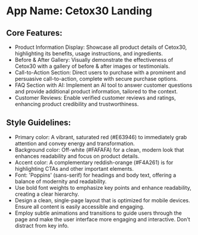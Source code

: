 # **App Name**: Cetox30 Landing

## Core Features:

- Product Information Display: Showcase all product details of Cetox30, highlighting its benefits, usage instructions, and ingredients.
- Before & After Gallery: Visually demonstrate the effectiveness of Cetox30 with a gallery of before & after images or testimonials.
- Call-to-Action Section: Direct users to purchase with a prominent and persuasive call-to-action, complete with secure purchase options.
- FAQ Section with AI: Implement an AI tool to answer customer questions and provide additional product information, tailored to the context.
- Customer Reviews: Enable verified customer reviews and ratings, enhancing product credibility and trustworthiness.

## Style Guidelines:

- Primary color: A vibrant, saturated red (#E63946) to immediately grab attention and convey energy and transformation.
- Background color: Off-white (#FAFAFA) for a clean, modern look that enhances readability and focus on product details.
- Accent color: A complementary reddish-orange (#F4A261) is for highlighting CTAs and other important elements.
- Font: 'Poppins' (sans-serif) for headings and body text, offering a balance of modernity and readability.
- Use bold font weights to emphasize key points and enhance readability, creating a clear hierarchy.
- Design a clean, single-page layout that is optimized for mobile devices. Ensure all content is easily accessible and engaging.
- Employ subtle animations and transitions to guide users through the page and make the user interface more engaging and interactive. Don't distract from key info.